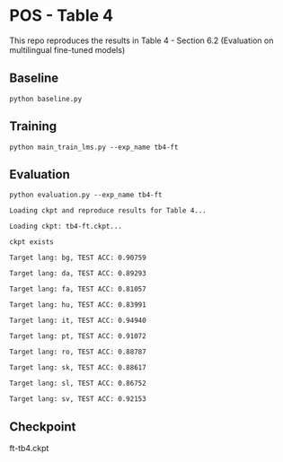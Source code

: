 # POS - Table 4

This repo reproduces the results in Table 4 - Section 6.2 (Evaluation on multilingual fine-tuned models)

## Baseline
``
python baseline.py
``

## Training
``
python main_train_lms.py --exp_name tb4-ft
``

## Evaluation
``
python evaluation.py --exp_name tb4-ft
``

```
Loading ckpt and reproduce results for Table 4...

Loading ckpt: tb4-ft.ckpt...

ckpt exists

Target lang: bg, TEST ACC: 0.90759

Target lang: da, TEST ACC: 0.89293

Target lang: fa, TEST ACC: 0.81057

Target lang: hu, TEST ACC: 0.83991

Target lang: it, TEST ACC: 0.94940

Target lang: pt, TEST ACC: 0.91072

Target lang: ro, TEST ACC: 0.88787

Target lang: sk, TEST ACC: 0.88617

Target lang: sl, TEST ACC: 0.86752

Target lang: sv, TEST ACC: 0.92153
```


## Checkpoint
ft-tb4.ckpt